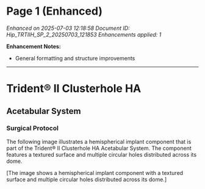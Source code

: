 # Page 1 (Enhanced)

*Enhanced on 2025-07-03 12:18:58*
*Document ID: Hip_TRTIIH_SP_2_20250703_121853*
*Enhancements applied: 1*

**Enhancement Notes:**
- General formatting and structure improvements

---

# Trident® II Clusterhole HA

## Acetabular System

### Surgical Protocol

The following image illustrates a hemispherical implant component that is part of the Trident® II Clusterhole HA Acetabular System. The component features a textured surface and multiple circular holes distributed across its dome.

[The image shows a hemispherical implant component with a textured surface and multiple circular holes distributed across its dome.]
